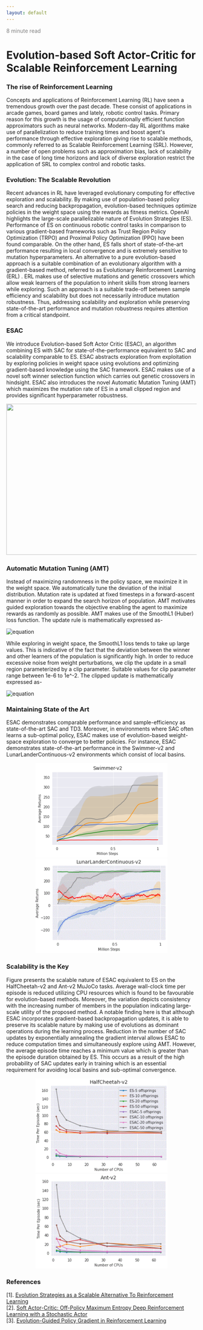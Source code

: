 ```yaml
---
layout: default
---
```


<span style="color:grey">8 minute read</span>
<h1>Evolution-based Soft Actor-Critic for Scalable Reinforcement Learning</h1>

<h3>The rise of Reinforcement Learning</h3>  
<p>Concepts and applications of Reinforcement Learning (RL) have seen a tremendous growth over the past decade. These consist of applications in arcade games, board games and lately, robotic control tasks. Primary reason for this growth is the usage of computationally efficient function approximators such as neural networks. Modern-day RL algorithms make use of parallelization to reduce training times and boost agent's performance through effective exploration giving rise to scalable methods, commonly referred to as Scalable Reinforcement Learning (SRL). However, a number of open problems such as approximation bias, lack of scalability in the case of long time horizons and lack of diverse exploration restrict the application of SRL to complex control and robotic tasks.</p>  

<h3>Evolution: The Scalable Revolution</h3>  
<p>Recent advances in RL have leveraged evolutionary computing for effective exploration and scalability. By making use of population-based policy search and reducing backpropagation, evolution-based techniques optimize policies in the weight space using the rewards as fitness metrics. OpenAI highlights the large-scale parallelizable nature of Evolution Strategies (ES). Performance of ES on continuous robotic control tasks in comparison to various gradient-based frameworks such as Trust Region Policy Optimization (TRPO) and Proximal Policy Optimization (PPO) have been found comparable. On the other hand, ES falls short of state-of-the-art performance resulting in local convergence and is extremely sensitive to mutation hyperparameters. An alternative to a pure evolution-based approach is a suitable combination of an evolutionary algorithm with a gradient-based method, referred to as Evolutionary Reinforcement Learning (ERL) . ERL makes use of selective mutations and genetic crossovers which allow weak learners of the population to inherit skills from strong learners while exploring. Such an approach is a suitable trade-off between sample efficiency and scalability but does not necessarily introduce mutation robustness. Thus, addressing scalability and exploration while preserving state-of-the-art performance and mutation robustness requires attention from a critical standpoint.</p>  

<h3>ESAC</h3>  
We introduce Evolution-based Soft Actor Critic (ESAC), an algorithm combining ES with SAC for state-of-the-performance equivalent to SAC and scalability comparable to ES. ESAC abstracts exploration from exploitation by exploring policies in weight space using evolutions and optimizing gradient-based knowledge using the SAC framework. ESAC makes use of a novel soft winner selection function which carries out genetic crossovers in hindsight. ESAC also introduces the novel Automatic Mutation Tuning (AMT) which maximizes the mutation rate of ES in a small clipped region and provides significant hyperparameter robustness.  

<p align="center"><img src="/images/schematic.gif" height="400" width="650" /></p>  


<h3>Automatic Mutation Tuning (AMT)</h3>  
Instead of maximizing randomness in the policy space, we maximize it in the weight space. We automatically tune the deviation of the initial distribution. Mutation rate is updated at fixed timesteps in a forward-ascent manner in order to expand the search horizon of population. AMT motivates guided exploration towards the objective enabling the agent to maximize rewards as randomly as possible. AMT makes use of the SmoothL1 (Huber) loss function. The update rule is mathematically expressed as-  

![equation](https://latex.codecogs.com/png.latex?\sigma_{(t&plus;1)}&space;\xleftarrow[]{}&space;\sigma_{(t)}&space;&plus;&space;clip(\frac{\alpha_{es}}{n\sigma_{(t)}}SmoothL1(R_{max},R_{avg}),0,&space;\zeta))  

While exploring in weight space, the SmoothL1 loss tends to take up large values. This is indicative of the fact that the deviation between the winner and other learners of the population is significantly high. In order to reduce excessive noise from weight perturbations, we clip the update in a small region parameterized by a clip parameter. Suitable values for clip parameter range between 1e-6 to 1e^-2. The clipped update is mathematically expressed as-  

![equation](https://latex.codecogs.com/png.latex?\sigma_{(t&plus;1)}&space;\xleftarrow[]{}&space;\sigma_{(t)}&space;&plus;&space;clip(\frac{\alpha_{es}}{n\sigma_{(t)}}SmoothL1(R_{max},R_{avg}),0,&space;\zeta))  

<h3>Maintaining State of the Art</h3>  
ESAC demonstrates comparable performance and sample-efficiency as state-of-the-art SAC and TD3. Moreover, in environments where SAC often learns a sub-optimal policy, ESAC makes use of evolution-based weight-space exploration to converge to better policies. For instance, ESAC demonstrates state-of-the-art performance in the Swimmer-v2 and LunarLanderContinuous-v2 environments which consist of local basins.  

<p align="center"><img src="/images/swimmer.png" height="250" width="350" /><img src="/images/lunarlander.GIF" height="250" width="350" /></p>  

<h3>Scalability is the Key</h3>  
Figure presents the scalable nature of ESAC equivalent to ES on the HalfCheetah-v2 and Ant-v2 MuJoCo tasks. Average wall-clock time per episode is reduced utilizing CPU resources which is found to be favourable for evolution-based methods. Moreover, the variation depicts consistency with the increasing number of members in the population indicating large-scale utility of the proposed method. A notable finding here is that although ESAC incorporates gradient-based backpropagation updates, it is able to preserve its scalable nature by making use of evolutions as dominant operations during the learning process. Reduction in the number of SAC updates by exponentially annealing the gradient interval allows ESAC to reduce computation times and simultaneously explore using AMT. However, the average episode time reaches a minimum value which is greater than the episode duration obtained by ES. This occurs as a result of the high probability of SAC updates early in training which is an essential requirement for avoiding local basins and sub-optimal convergence.  

<p align="center"><img src="/images/halfcheetah.GIF" height="250" width="350" /><img src="/images/ant.GIF" height="250" width="350" /></p>  


<h3>References</h3>  

[1]. [Evolution Strategies as a Scalable Alternative To Reinforcement Learning](https://arxiv.org/pdf/1703.03864.pdf)  
[2]. [Soft Actor-Critic: Off-Policy Maximum Entropy Deep Reinforcement Learning with a Stochastic Actor](https://arxiv.org/pdf/1801.01290.pdf)  
[3]. [Evolution-Guided Policy Gradient in Reinforcement Learning](https://papers.nips.cc/paper/7395-evolution-guided-policy-gradient-in-reinforcement-learning.pdf)  
    


